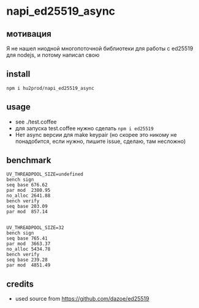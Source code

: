 # napi_ed25519_async
## мотивация

Я не нашел ниодной многопоточной библиотеки для работы с ed25519 для nodejs, и потому написал свою

## install

    npm i hu2prod/napi_ed25519_async

## usage

 * see ./test.coffee
 * для запуска test.coffee нужно сделать `npm i ed25519`
 * Нет async версии для make keypair (но скорее это никому не понадобится, если нужно, пишите issue, сделаю, там несложно)

## benchmark

    UV_THREADPOOL_SIZE=undefined
    bench sign
    seq base 676.62
    par mod  2380.95
    no_alloc 2641.88
    bench verify
    seq base 203.09
    par mod  857.14


    UV_THREADPOOL_SIZE=32
    bench sign
    seq base 765.41
    par mod  3663.37
    no_alloc 5434.78
    bench verify
    seq base 239.28
    par mod  4851.49

## credits

 * used source from https://github.com/dazoe/ed25519
